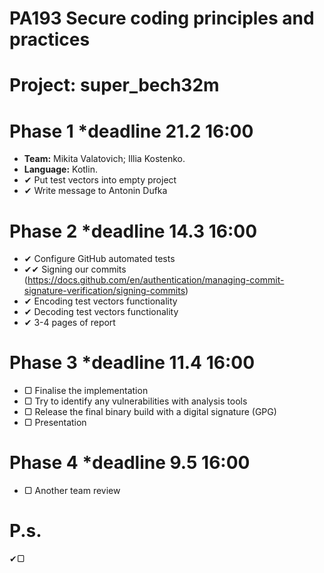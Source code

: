 # PA193 Secure coding principles and practices
# Project: super_bech32m
# Phase 1 *deadline 21.2 16:00
* **Team:** Mikita Valatovich; Illia Kostenko.
* **Language:** Kotlin.
* ✔ Put test vectors into empty project
* ✔ Write message to Antonin Dufka
# Phase 2 *deadline 14.3 16:00
* ✔ Configure GitHub automated tests
* ✔✔ Signing our commits (https://docs.github.com/en/authentication/managing-commit-signature-verification/signing-commits)
* ✔ Encoding test vectors functionality
* ✔ Decoding test vectors functionality
* ✔ 3-4 pages of report
# Phase 3 *deadline 11.4 16:00
* ▢ Finalise the implementation
* ▢ Try to identify any vulnerabilities with analysis tools
* ▢ Release the final binary build with a digital signature (GPG)
* ▢ Presentation
# Phase 4 *deadline 9.5 16:00
* ▢ Another team review

# P.s.
✔▢
